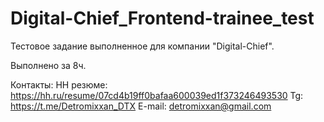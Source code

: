# Digital-Chief_Frontend-trainee_test

Тестовое задание выполненное для компании "Digital-Chief".

Выполнено за 8ч. 

Контакты:
HH резюме: https://hh.ru/resume/07cd4b19ff0bafaa600039ed1f373246493530
Tg: https://t.me/Detromixxan_DTX
E-mail: detromixxan@gmail.com
